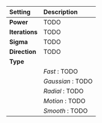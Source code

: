 | Setting        | Description       |
| :------------- | :---------------- |
| **Power**      | TODO              |
| **Iterations** | TODO              |
| **Sigma**      | TODO              |
| **Direction**  | TODO              |
| **Type**       |                   |
|                | *Fast* : TODO     |
|                | *Gaussian* : TODO |
|                | *Radial* : TODO   |
|                | *Motion* : TODO   |
|                | *Smooth* : TODO   |
